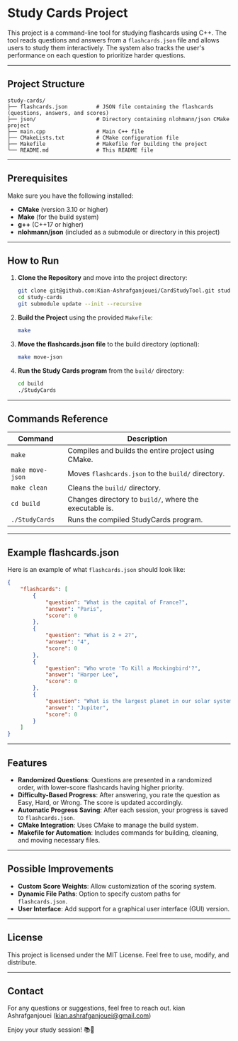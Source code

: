 # Study Cards Project

This project is a command-line tool for studying flashcards using C++. The tool reads questions and answers from a `flashcards.json` file and allows users to study them interactively. The system also tracks the user's performance on each question to prioritize harder questions.

---

## **Project Structure**
```
study-cards/
├── flashcards.json         # JSON file containing the flashcards (questions, answers, and scores)
├── json/                   # Directory containing nlohmann/json CMake project
├── main.cpp                # Main C++ file
├── CMakeLists.txt          # CMake configuration file
├── Makefile                # Makefile for building the project
└── README.md               # This README file
```

---

## **Prerequisites**
Make sure you have the following installed:
- **CMake** (version 3.10 or higher)
- **Make** (for the build system)
- **g++** (C++17 or higher)
- **nlohmann/json** (included as a submodule or directory in this project)

---

## **How to Run**

1. **Clone the Repository** and move into the project directory:
   ```bash
   git clone git@github.com:Kian-Ashrafganjouei/CardStudyTool.git study-cards
   cd study-cards
   git submodule update --init --recursive
   ```

2. **Build the Project** using the provided `Makefile`:
   ```bash
   make
   ```

3. **Move the flashcards.json file** to the build directory (optional):
   ```bash
   make move-json
   ```

4. **Run the Study Cards program** from the `build/` directory:
   ```bash
   cd build
   ./StudyCards
   ```

---

## **Commands Reference**

| **Command**         | **Description**                                         |
|--------------------|-------------------------------------------------------|
| `make`             | Compiles and builds the entire project using CMake.      |
| `make move-json`   | Moves `flashcards.json` to the `build/` directory.       |
| `make clean`       | Cleans the `build/` directory.    |
| `cd build`         | Changes directory to `build/`, where the executable is. |
| `./StudyCards`     | Runs the compiled StudyCards program.                    |

---

## **Example flashcards.json**

Here is an example of what `flashcards.json` should look like:
```json
{
    "flashcards": [
        {
            "question": "What is the capital of France?",
            "answer": "Paris",
            "score": 0
        },
        {
            "question": "What is 2 + 2?",
            "answer": "4",
            "score": 0
        },
        {
            "question": "Who wrote 'To Kill a Mockingbird'?",
            "answer": "Harper Lee",
            "score": 0
        },
        {
            "question": "What is the largest planet in our solar system?",
            "answer": "Jupiter",
            "score": 0
        }
    ]
}
```

---

## **Features**
- **Randomized Questions**: Questions are presented in a randomized order, with lower-score flashcards having higher priority.
- **Difficulty-Based Progress**: After answering, you rate the question as Easy, Hard, or Wrong. The score is updated accordingly.
- **Automatic Progress Saving**: After each session, your progress is saved to `flashcards.json`.
- **CMake Integration**: Uses CMake to manage the build system.
- **Makefile for Automation**: Includes commands for building, cleaning, and moving necessary files.

---

## **Possible Improvements**
- **Custom Score Weights**: Allow customization of the scoring system.
- **Dynamic File Paths**: Option to specify custom paths for `flashcards.json`.
- **User Interface**: Add support for a graphical user interface (GUI) version.

---

## **License**
This project is licensed under the MIT License. Feel free to use, modify, and distribute.

---

## **Contact**
For any questions or suggestions, feel free to reach out.
kian Ashrafganjouei (kian.ashrafganjouei@gmail.com)

Enjoy your study session! 📚🚀
